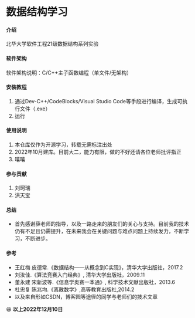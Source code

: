 # 数据结构学习

#### 介绍
北华大学软件工程21级数据结构系列实验

#### 软件架构
软件架构说明：C/C++主子函数编程（单文件/无架构）


#### 安装教程

1.  通过Dev-C++/CodeBlocks/Visual Studio Code等手段进行编译，生成可执行文件（.exe）
2.  运行

#### 使用说明

1.  本仓库仅作为开源学习，转载无需标注出处
2.  2022年10月建库。目前大二，能力有限，做的不好还请各位老师批评指正
3.  嘻嘻

#### 参与贡献

1.  刘珂瑞
2.  洪天宝




#### 总结
- 首先感谢薛老师的指导，以及一路走来的朋友们的关心与支持。目前我的技术仍有不足且仍需提升，在未来我会在关键问题与难点问题上持续发力，不断学习，不断进步。


#### 参考
- 王红梅 皮德常.《数据结构——从概念到C实现》，清华大学出版社，2017.2
- 刘汝佳.《算法竞赛入门经典》, 清华大学出版社，2009.11
- 董永建 宋新波等.《信息学奥赛一本通》, 科学技术文献出版社，2013.6
- 杜忠复 陈兆均.《离散数学》,高等教育出版社,2014.2
- 以及来自形如CSDN，博客园等途径的同学与老师们的技术文章


 :laughing: 
 **以上2022年12月10日** 
